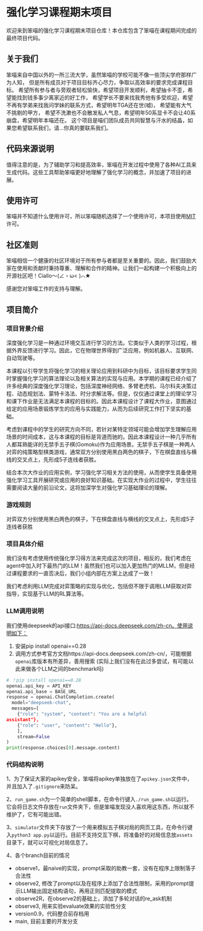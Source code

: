 # 强化学习课程期末项目
欢迎来到笨喵的强化学习课程期末项目仓库！本仓库包含了笨喵在课程期间完成的最终项目代码。

## 关于我们
笨喵来自中国以外的一所三流大学，虽然笨喵的学校可能不像一些顶尖学府那样广为人知， 但是所有成员对于项目目标齐心尽力，争取以高效率的要求完成课程目标。 希望所有参与者与旁观者轻松愉快，希望项目开发顺利，希望抽卡不歪，希望能找到钱多事少离家近的好工作， 希望学长不要来找我秀他有多受欢迎，希望不再有学弟来找我问学妹的联系方式，希望明年TGA还在世(嘘)， 希望能有大气不挑剔的甲方， 希望不洗漱也不会散发私人气息，希望明年50系显卡不会让40系崩盘，希望明年本喵还在。 这个项目是喵们团队成员共同智慧与汗水的结晶，如果您希望联系我们，请...你真的要联系我们。

## 代码来源说明
值得注意的是，为了辅助学习和提高效率，笨喵在开发过程中使用了各种AI工具来生成代码。这些工具帮助笨喵更好地理解了强化学习的概念，并加速了项目的进展。

## 使用许可
笨喵并不知道什么使用许可，所以笨喵随机选择了一个使用许可，本项目使用[MIT](./LICENSE.TXT)许可。

## 社区准则
笨喵相信一个健康的社区环境对于所有参与者都是至关重要的。因此，我们鼓励大家在使用和贡献时秉持尊重、理解和合作的精神。让我们一起构建一个积极向上的开源社区吧！Ciallo～(∠・ω< )⌒★

感谢您对笨喵工作的支持与理解。

## 项目简介
### 项目背景介绍
深度强化学习是一种通过环境交互进行学习的方法。它类似于人类的学习过程，根据外界反馈进行学习。因此，它在物理世界得到广泛应用，例如机器人、互联网、自动驾驶等。 

本课程以引导学生将强化学习的相关理论应用到科研中为目标，该目标要求学生同时掌握强化学习的算法理论以及相关算法的实现与应用。本学期的课程已经介绍了许多经典的深度强化学习理论，包括深度神经网络、多臂老虎机、马尔科夫决策过程、动态规划法、蒙特卡洛法、时分求解法等。但是，仅仅通过课堂上的理论学习和课下作业是无法满足本课程的目标的。因此本课程设计了课程大作业，意图通过给定的应用场景锻炼学生的应用与实践能力，从而为后续研究工作打下坚实的基础。 

考虑到课程中的学生的研究方向不同，若针对某特定领域可能会增加学生理解应用场景的时间成本，这与本课程的目标是背道而驰的。因此本课程设计一种几乎所有人都耳熟能详的无禁手五子棋(Gomoku)作为应用场景。无禁手五子棋是一种两人对弈的纯策略型棋类游戏，通常双方分别使用黑白两色的棋子，下在棋盘直线与横线的交叉点上，先形成5子连线者获胜。 

结合本次大作业的应用实例，学习强化学习相关方法的使用，从而使学生具备使用强化学习工具开展研究或应用的良好知识基础。在实现大作业的过程中，学生往往需要阅读大量的前沿论文，这将加深学生对强化学习基础理论的理解。

### 游戏规则 
对弈双方分别使用黑白两色的棋子，下在棋盘直线与横线的交叉点上，先形成5子连线者获胜
### 项目具体介绍
我们没有考虑使用传统强化学习得方法来完成这次的项目，相反的，我们考虑在agent中加入时下最热门的LLM！虽然我们也可以加入更加热门的MLLM，但是经过课程要求的一直否决后，我们小组内部在方案上达成了一致！

我们考虑利用LLM完成对弈策略的实现与优化，包括但不限于调用LLM获取对弈指导，实现基于LLM的RL算法等。
### LLM调用说明
我们使用deepseek的api接口:https://api-docs.deepseek.com/zh-cn。使用说明如下：
1. 安装pip install openai==0.28 
2. 调用方式参考官方文档https://api-docs.deepseek.com/zh-cn/，可能根据 `openai`库版本有所差异，善用搜索 (实际上我们没有在此过多尝试，有可能以此来做各个LLM之间的benchmark吗)

```Python 
# ！pip install openai==0.28 
openai.api_key = API_KEY 
openai.api_base = BASE_URL 
response = openai.ChatCompletion.create( 
  model="deepseek-chat", 
  messages=[ 
    {"role": "system", "content": "You are a helpful 
assistant"}, 
    {"role": "user", "content": "Hello"}, 
    ],
    stream=False 
) 
print(response.choices[0].message.content)
```
### 代码结构说明
1、为了保证大家的apikey安全，笨喵将apikey单独放在了`apikey.json`文件中，并且加入了`.gitignore`来防呆。

2、`run_game.sh`为一个简单的shell脚本，在命令行键入`./run_game.sh`以运行。它会将日志文件存放在`run`文件夹下，但是笨喵发现没人喜欢用这东西，所以就不维护了，它有可能出错。

3、`simulator`文件夹下存放了一个用来模拟五子棋对局的网页工具，在命令行键入`python3 app.py`以运行。目前不支持交互下棋，将准备好的对局信息放`assets`目录下，就可以可视化对局信息了。

4、各个branch目前的情况
  - observe1，最naive的实现，prompt采取的助教一套，没有在程序上限制落子合法性
  - observe2, 修改了prompt以及在程序上添加了合法性限制，采用的prompt提示LLM输出固定结构语句，再用正则匹配提取的模式
  - observe2R，在observe2的基础上，添加了多轮对话的re_ask机制
  - observe3, 用来实验evaluate效果的实验性分支
  - version0.9，代码整合前存档用
  - main, 目前主要的开发分支